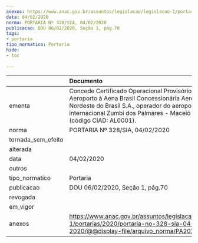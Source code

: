 ```yaml
---
anexos: https://www.anac.gov.br/assuntos/legislacao/legislacao-1/portarias/2020/portaria-no-328-sia-04-02-2020/@@display-file/arquivo_norma/PA2020-0328.pdf
data: 04/02/2020
norma: PORTARIA Nº 328/SIA, 04/02/2020
publicacao: DOU 06/02/2020, Seção 1, pág.70
tags:
- portaria
tipo_normatico: Portaria
hide: 
- toc 
 
---
```


|                    | Documento                                                                                                                                                                                                                      |
|:-------------------|:-------------------------------------------------------------------------------------------------------------------------------------------------------------------------------------------------------------------------------|
| ementa             | Concede Certificado Operacional Provisório de Aeroporto à Aena Brasil Concessionária Aeroportos do Nordeste do Brasil S.A., operador do aeroporto internacional Zumbi dos Palmares - Maceió (AL) (SBMO) (código CIAD: AL0001). |
| norma              | PORTARIA Nº 328/SIA, 04/02/2020                                                                                                                                                                                                |
| tornada_sem_efeito |                                                                                                                                                                                                                                |
| alterada           |                                                                                                                                                                                                                                |
| data               | 04/02/2020                                                                                                                                                                                                                     |
| outros             |                                                                                                                                                                                                                                |
| tipo_normatico     | Portaria                                                                                                                                                                                                                       |
| publicacao         | DOU 06/02/2020, Seção 1, pág.70                                                                                                                                                                                                |
| revogada           |                                                                                                                                                                                                                                |
| em_vigor           |                                                                                                                                                                                                                                |
| anexos             | https://www.anac.gov.br/assuntos/legislacao/legislacao-1/portarias/2020/portaria-no-328-sia-04-02-2020/@@display-file/arquivo_norma/PA2020-0328.pdf                                                                            |